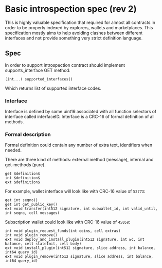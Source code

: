 # Basic introspection spec (rev 2)

This is highly valuable specification that required for almost all contracts in order to be properly indexed by explorers, wallets and marketplaces. This specification mostly aims to help avoiding clashes between different interfaces and not provide something very strict definition language.

## Spec

In order to support introspection contract should implement supports_interface GET method:

```(int...) supported_interfaces()```

Which returns list of supported interface codes.

### Interface

Interface is defined by some uint16 associated with all function selectors of interface called interfaceID. Interface is a CRC-16 of formal definition of all methods.

### Formal description

Formal definition could contain any number of extra text, identifiers when needed.

There are three kind of methods: external method (message), internal and get-methods (pure).

```func
get $definition$
int $definition$
ext $definition$
```

For example, wallet interface will look like with CRC-16 value of `52773`:
```
get int seqno()
get int get_public_key()
ext void transfer(int512 signature, int subwallet_id, int valid_until, int seqno, cell messages)
```

Subscription wallet could look like with CRC-16 value of `45058`:
```
int void plugin_request_funds(int coins, cell extras)
int void plugin_remove()
ext void deploy_and_install_plugin(int512 signature, int wc, int balance, cell stateInit, cell body)
ext void install_plugin(int512 signature, slice address, int balance, int64 query_id)
ext void plugin_remove(int512 signature, slice address, int balance, int64 query_id)
```